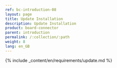 ```yaml
---
ref: bc-introduction-08
layout: page
title: Update Installation
description: Update Installation
product: board-connector
parent: introduction
permalink: /:collection/:path
weight: 8
lang: en_GB
---
```



{% include _content/en/requirements/update.md %}
